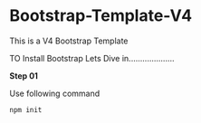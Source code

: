 # Bootstrap-Template-V4
This is a V4 Bootstrap Template


TO Install Bootstrap Lets Dive in....................


**Step 01**

Use following command
```
npm init

```





